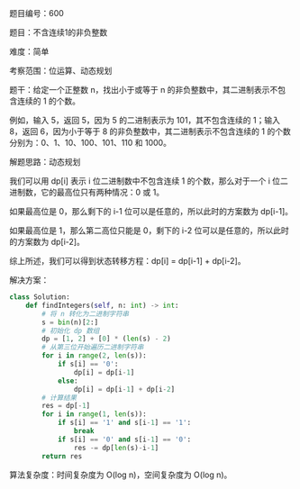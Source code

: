 题目编号：600

题目：不含连续1的非负整数

难度：简单

考察范围：位运算、动态规划

题干：给定一个正整数 n，找出小于或等于 n 的非负整数中，其二进制表示不包含连续的 1 的个数。

例如，输入 5，返回 5，因为 5 的二进制表示为 101，其不包含连续的 1；输入 8，返回 6，因为小于等于 8 的非负整数中，其二进制表示不包含连续的 1 的个数分别为：0、1、10、100、101、110 和 1000。

解题思路：动态规划

我们可以用 dp[i] 表示 i 位二进制数中不包含连续 1 的个数，那么对于一个 i 位二进制数，它的最高位只有两种情况：0 或 1。

如果最高位是 0，那么剩下的 i-1 位可以是任意的，所以此时的方案数为 dp[i-1]。

如果最高位是 1，那么第二高位只能是 0，剩下的 i-2 位可以是任意的，所以此时的方案数为 dp[i-2]。

综上所述，我们可以得到状态转移方程：dp[i] = dp[i-1] + dp[i-2]。

解决方案：

```python
class Solution:
    def findIntegers(self, n: int) -> int:
        # 将 n 转化为二进制字符串
        s = bin(n)[2:]
        # 初始化 dp 数组
        dp = [1, 2] + [0] * (len(s) - 2)
        # 从第三位开始遍历二进制字符串
        for i in range(2, len(s)):
            if s[i] == '0':
                dp[i] = dp[i-1]
            else:
                dp[i] = dp[i-1] + dp[i-2]
        # 计算结果
        res = dp[-1]
        for i in range(1, len(s)):
            if s[i] == '1' and s[i-1] == '1':
                break
            if s[i] == '0' and s[i-1] == '0':
                res -= dp[len(s)-i-1]
        return res
```

算法复杂度：时间复杂度为 O(log n)，空间复杂度为 O(log n)。